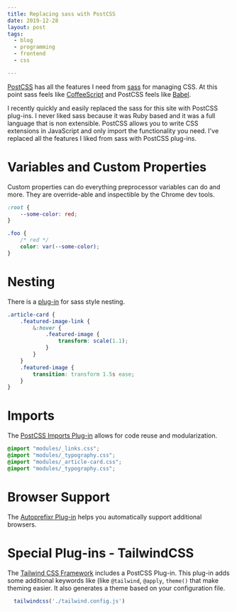 ```yaml
---
title: Replacing sass with PostCSS
date: 2019-12-28
layout: post
tags:
  - blog
  - programming
  - frontend
  - css

---
```


[PostCSS](https://postcss.org/ "PostCSS Tool") has all the features I need from [sass](https://sass-lang.com/ "Sass design language") for managing CSS. At this point sass feels like [CoffeeScript](https://coffeescript.org/ "Coffee Script Language") and PostCSS feels like [Babel](https://babeljs.io/ "Babel JavaScript Compiler").

I recently quickly and easily replaced the sass for this site with PostCSS plug-ins. I never liked sass because it was Ruby based and it was a full language that is non extensible. PostCSS allows you to write CSS extensions in JavaScript and only import the functionality you need. I've replaced all the features I liked from sass with PostCSS plug-ins. 


# Variables and Custom Properties
Custom properties can do everything preprocessor variables can do and more. They are override-able and inspectible by the Chrome dev tools.

``` css
:root {
    --some-color: red;
}

.foo {
    /* red */
    color: var(--some-color);
}
```

# Nesting
There is a [plug-in](https://github.com/postcss/postcss-nested "PostCSS nested plug-in") for sass style nesting.

``` css
.article-card {
    .featured-image-link {
        &:hover {
            .featured-image {
                transform: scale(1.1);
            }
        }
    }
    .featured-image {
        transition: transform 1.5s ease;
    }
}
```

# Imports

The [PostCSS Imports Plug-in](https://github.com/postcss/postcss-import "PostCSS Imports Plug-in") allows for code reuse and modularization.

``` css
@import "modules/_links.css";
@import "modules/_typography.css";
@import "modules/_article-card.css";
@import "modules/_typography.css";
```

# Browser Support

The [Autoprefixr Plug-in](https://github.com/postcss/autoprefixer "Autoprefixr Plug-in") helps you automatically support additional browsers. 


# Special Plug-ins - TailwindCSS

The [Tailwind CSS Framework](https://tailwindcss.com/docs/using-with-preprocessors/#app "Tailwind CSS Framework") includes a PostCSS Plug-in.
This plug-in adds some additional keywords like (like `@tailwind`, `@apply`, `theme()` that make theming easier. It also generates a theme based on your configuration file.

``` js
  tailwindcss('./tailwind.config.js')
```

